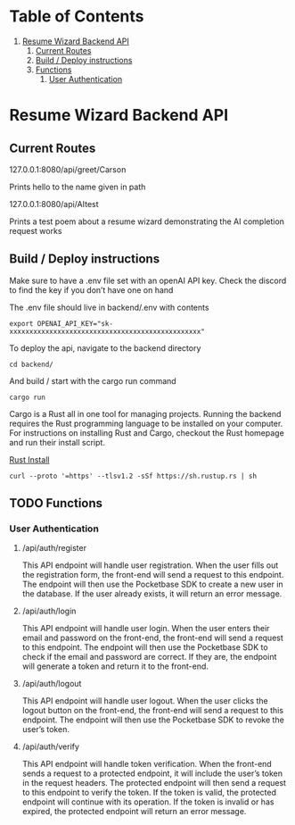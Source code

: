 
# Table of Contents

1.  [Resume Wizard Backend API](#org733a005)
    1.  [Current Routes](#org7b67222)
    2.  [Build / Deploy instructions](#org06c5aee)
    3.  [Functions](#org3f26c0e)
        1.  [User Authentication](#org4fa7067)



<a id="org733a005"></a>

# Resume Wizard Backend API


<a id="org7b67222"></a>

## Current Routes

127.0.0.1:8080/api/greet/Carson

Prints hello to the name given in path

127.0.0.1:8080/api/AItest

Prints a test poem about a resume wizard demonstrating the AI completion request works


<a id="org06c5aee"></a>

## Build / Deploy instructions

Make sure to have a .env file set with an openAI API key. Check the discord to find the key if you don&rsquo;t have one on hand

The .env file should live in backend/.env with contents

    export OPENAI_API_KEY="sk-xxxxxxxxxxxxxxxxxxxxxxxxxxxxxxxxxxxxxxxxxxxxxxxx"

To deploy the api, navigate to the backend directory

    cd backend/

And build / start with the cargo run command

    cargo run

Cargo is a Rust all in one tool for managing projects. Running the backend requires the Rust programming language to be installed on your computer. For instructions on installing Rust and Cargo, checkout the Rust homepage and run their install script.

[Rust Install](https://www.rust-lang.org/tools/install)

    curl --proto '=https' --tlsv1.2 -sSf https://sh.rustup.rs | sh


<a id="org3f26c0e"></a>

## TODO Functions


<a id="org4fa7067"></a>

### User Authentication

1.  /api/auth/register

    This API endpoint will handle user registration. When the user fills out the registration form, the front-end will send a request to this endpoint. The endpoint will then use the Pocketbase SDK to create a new user in the database. If the user already exists, it will return an error message.

2.  /api/auth/login

    This API endpoint will handle user login. When the user enters their email and password on the front-end, the front-end will send a request to this endpoint. The endpoint will then use the Pocketbase SDK to check if the email and password are correct. If they are, the endpoint will generate a token and return it to the front-end.

3.  /api/auth/logout

    This API endpoint will handle user logout. When the user clicks the logout button on the front-end, the front-end will send a request to this endpoint. The endpoint will then use the Pocketbase SDK to revoke the user&rsquo;s token.

4.  /api/auth/verify

    This API endpoint will handle token verification. When the front-end sends a request to a protected endpoint, it will include the user&rsquo;s token in the request headers. The protected endpoint will then send a request to this endpoint to verify the token. If the token is valid, the protected endpoint will continue with its operation. If the token is invalid or has expired, the protected endpoint will return an error message.

